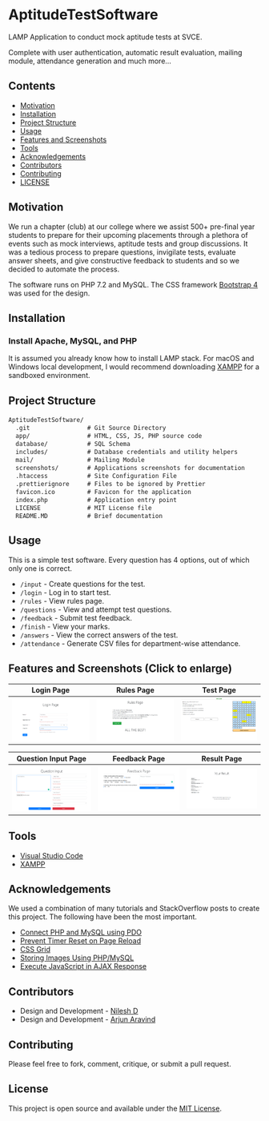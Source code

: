 # AptitudeTestSoftware

LAMP Application to conduct mock aptitude tests at SVCE.

Complete with user authentication, automatic result evaluation, mailing module, attendance generation and much more...

## Contents
- [Motivation](#motivation)
- [Installation](#installation)
- [Project Structure](#project-structure)
- [Usage](#usage)
- [Features and Screenshots](#features-and-screenshots-click-to-enlarge)
- [Tools](#tools)
- [Acknowledgements](#acknowledgements)
- [Contributors](#contributors)
- [Contributing](#contributing)
- [LICENSE](#license)

## Motivation
We run a chapter (club) at our college where we assist 500+ pre-final year students to prepare for their upcoming placements through a plethora of events such as mock interviews, aptitude tests and group discussions. It was a tedious process to prepare questions, invigilate tests, evaluate answer sheets, and give constructive feedback to students and so we decided to automate the process.

The software runs on PHP 7.2 and MySQL. The CSS framework [Bootstrap 4](https://getbootstrap.com/) was used for the design.

 
## Installation

### Install Apache, MySQL, and PHP
It is assumed you already know how to install LAMP stack. For macOS and Windows local development, I would recommend downloading [XAMPP](https://www.apachefriends.org/download.html) for a sandboxed environment. 

## Project Structure

```
AptitudeTestSoftware/
  .git                # Git Source Directory
  app/                # HTML, CSS, JS, PHP source code
  database/           # SQL Schema
  includes/           # Database credentials and utility helpers
  mail/               # Mailing Module
  screenshots/        # Applications screenshots for documentation
  .htaccess           # Site Configuration File
  .prettierignore     # Files to be ignored by Prettier
  favicon.ico         # Favicon for the application
  index.php           # Application entry point
  LICENSE             # MIT License file
  README.MD           # Brief documentation
```

## Usage
This is a simple test software. Every question has 4 options, out of which only one is correct.

* `/input`      - Create questions for the test.
* `/login`      - Log in to start test.
* `/rules`      - View rules page.
* `/questions`  - View and attempt test questions.
* `/feedback`   - Submit test feedback.
* `/finish`     - View your marks.
* `/answers`    - View the correct answers of the test.
* `/attendance` - Generate CSV files for department-wise attendance.

## Features and Screenshots (Click to enlarge)
| Login Page                        | Rules Page                           | Test Page                          | 
| --------------------------------- | ------------------------------------ | ---------------------------------- | 
| <img src="screenshots/login.png"> | <img src="screenshots/rules.png">    | <img src="screenshots/test.png">   | 

| Question Input Page               | Feedback Page                        | Result Page                        |
| --------------------------------- | ------------------------------------ | ---------------------------------- |
| <img src="screenshots/input.png"> | <img src="screenshots/feedback.png"> | <img src="screenshots/result.png"> |

## Tools
* [Visual Studio Code](https://code.visualstudio.com/)
* [XAMPP](https://www.apachefriends.org/download.html)

## Acknowledgements
We used a combination of many tutorials and StackOverflow posts to create this project. The following have been the most important.
* [Connect PHP and MySQL using PDO](https://phpdelusions.net/pdo)
* [Prevent Timer Reset on Page Reload](https://stackoverflow.com/questions/49497658/prevent-timer-reset-on-page-refresh)
* [CSS Grid](https://css-tricks.com/snippets/css/complete-guide-grid/)
* [Storing Images Using PHP/MySQL](https://stackoverflow.com/questions/26757659/how-to-store-images-in-mysql-database-using-php)
* [Execute JavaScript in AJAX Response](https://subinsb.com/how-to-execute-javascript-in-ajax-response/)

## Contributors
* Design and Development - [Nilesh D](https://github.com/Nilesh2000)
* Design and Development - [Arjun Aravind](https://github.com/ArjArv98)

## Contributing
Please feel free to fork, comment, critique, or submit a pull request.

## License
This project is open source and available under the [MIT License](https://github.com/ForeseTech/AptitudeTestSoftware/blob/main/LICENSE).
